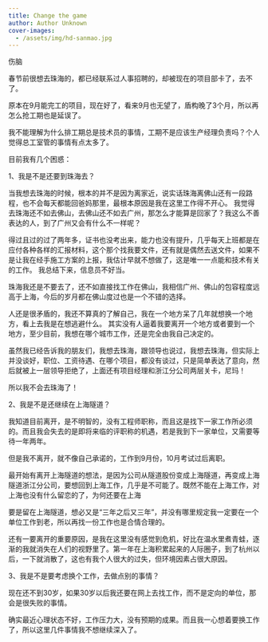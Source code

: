 ```yaml
---
title: Change the game
author: Author Unknown
cover-images:
  - /assets/img/hd-sanmao.jpg
---
```


伤脑

<!-- excerpt -->

春节前很想去珠海的，都已经联系过人事招聘的，却被现在的项目部卡了，去不了。

原本在9月能完工的项目，现在好了，看来9月也无望了，盾构晚了3个月，所以再怎么抢工期也是延误了。

我不能理解为什么排工期总是技术员的事情，工期不是应该生产经理负责吗？个人觉得总工室管的事情有点太多了。

目前我有几个困惑：

1、我是不是还要到珠海去？

当我想去珠海的时候，根本的并不是因为离家近，说实话珠海离佛山还有一段路程，也不会每天都能回爸妈那里，最根本原因是我在这里工作得不开心。
我觉得去珠海还不如去佛山，去佛山还不如去广州，那怎么才能算是回家了？我这么不善表达的人，到了广州又会有什么不一样呢？

得过且过的过了两年多，证书也没考出来，能力也没有提升，几乎每天上班都是在应付各种各样的汇报材料，这个那个找我要文件，还有就是偶然去送文件，如果不是让我在经手施工方案的上报，我估计早就不想做了，这是唯一一点能和技术有关的工作。
我总结下来，信息员不好当。

珠海我还是不要去了，还不如直接找工作在佛山，我相信广州、佛山的包容程度远高于上海，今后的岁月都在佛山度过也是一个不错的选择。

人还是很矛盾的，我还不算真的了解自己，我在一个地方呆了几年就想换一个地方，看上去我是在想逃避什么。
其实没有人逼着我要离开一个地方或者要到一个地方，至少目前，我想在哪个城市工作，还是完全由我自己决定的。

虽然我已经告诉我的朋友们，我想去珠海，跟领导也说过，我想去珠海，但实际上并没谈好，职位、工资待遇、在哪个项目，都没有谈过，只是简单表达了意向，然后就被上一层领导拒绝了，上面还有项目经理和浙江分公司两层关卡，尼玛！

所以我不会去珠海了！

2、我是不是还继续在上海隧道？

我知道目前离开，是不明智的，没有工程师职称，而且这是找下一家工作所必须的。而且我会失去的是即将来临的评职称的机遇，若是我到下一家单位，又需要等待一年两年。

但是我不离开，就不像自己承诺的，工作到9月份，10月考试过后离职。

最开始有离开上海隧道的想法，是因为公司从隧道股份变成上海隧道，再变成上海隧道浙江分公司，要想回到上海工作，几乎是不可能了。既然不能在上海工作，对上海也没有什么留恋的了，为何还要在上海

要是留在上海隧道，想必又是“三年之后又三年”，并没有哪里规定我一定要在一个单位工作到老，所以再找一份工作也是合情合理的。

还有一要离开的重要原因，是我在这里没有感觉到危机，好比在温水里煮青蛙，逐渐的我就消失在人们的视野里了。第一年在上海积累起来的人际圈子，到了杭州以后，一下就消散了，这也有我个人很大的过失，但环境因素占很大原因。



3、我是不是要考虑换个工作，去做点别的事情？

现在还不到30岁，如果30岁以后我还要在网上去找工作，而不是定向的单位，那会是很失败的事情。

确实最近心理状态不好，工作压力大，没有预期的成果。而且我一心想着要换工作了，所以这里几件事情我不想继续深入了。